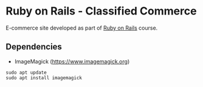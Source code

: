 # Ruby on Rails - Classified Commerce

E-commerce site developed as part of [Ruby on Rails](https://www.udemy.com/rubyonrails/) course.
## Dependencies

* ImageMagick (https://www.imagemagick.org)

```
sudo apt update
sudo apt install imagemagick
```